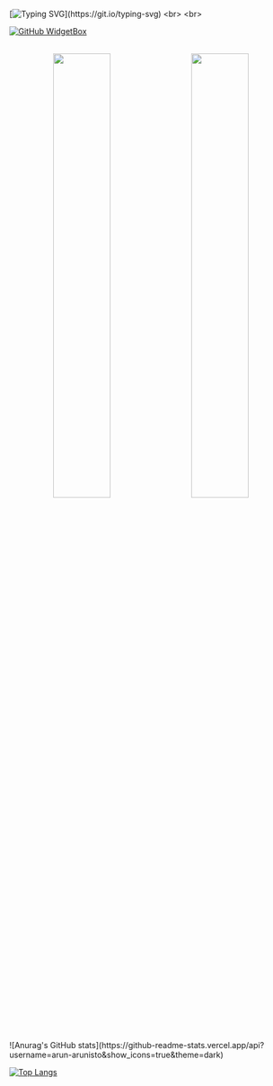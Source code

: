 <!---- Typing Card ----->
[![Typing SVG](https://readme-typing-svg.demolab.com?font=Fira+Code&pause=1000&color=1AF749&background=191A1900&center=true&width=600&height=300&lines=Hi%2C+I'm+Arun+Arunisto;I'm+a+programmer.+I+have+no+life.;I+only+have+deadlines.;I'm+not+that+special.+;I'm+just+anonymous.+I'm+just+alone.)](https://git.io/typing-svg)
<br>
<br>
<!---- widgetbox ----->
[![GitHub WidgetBox](https://github-widgetbox.vercel.app/api/profile?username=arun-arunisto&data=followers,repositories,stars,commits&theme=darkmode)](https://github.com/Jurredr/github-widgetbox)
<br>
<br>
<!---
arun-arunisto/arun-arunisto is a ✨ special ✨ repository because its `README.md` (this file) appears on your GitHub profile.
You can click the Preview link to take a look at your changes.
--->
<div class="container" align="center">
  <img style="height: auto; width: 45%;" class="img" src="https://github-readme-stats.vercel.app/api?username=arun-arunisto&show_icons=true&theme=dark" />
  &nbsp;
  &nbsp;
  <img style="width: 45%;" class="img" src="https://github-readme-stats.vercel.app/api/top-langs/?username=arun-arunisto&layout=compact" />
</div>
![Anurag's GitHub stats](https://github-readme-stats.vercel.app/api?username=arun-arunisto&show_icons=true&theme=dark)


[![Top Langs](https://github-readme-stats.vercel.app/api/top-langs/?username=arun-arunisto&layout=compact)](https://github.com/anuraghazra/github-readme-stats)
